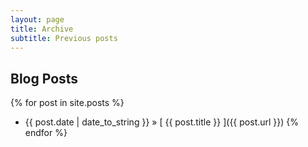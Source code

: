 ```yaml
---
layout: page
title: Archive
subtitle: Previous posts
---
```


## Blog Posts

{% for post in site.posts %}
  * {{ post.date | date_to_string }} &raquo; [ {{ post.title }} ]({{
    post.url }})
{% endfor %}
